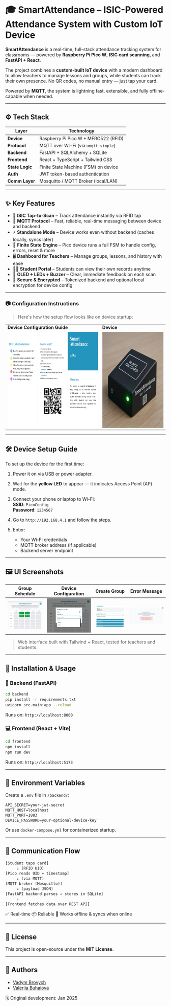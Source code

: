 # 🎓 SmartAttendance – ISIC-Powered Attendance System with Custom IoT Device

**SmartAttendance** is a real-time, full-stack attendance tracking system for classrooms — powered by **Raspberry Pi Pico W**, **ISIC card scanning**, and **FastAPI + React**.

The project combines a **custom-built IoT device** with a modern dashboard to allow teachers to manage lessons and groups, while students can track their own presence. No QR codes, no manual entry — just tap your card.

Powered by **MQTT**, the system is lightning fast, extensible, and fully offline-capable when needed.

---

## ⚙️ Tech Stack

| Layer          | Technology                            |
|----------------|----------------------------------------|
| **Device**     | Raspberry Pi Pico W + MFRC522 (RFID)   |
| **Protocol**   | MQTT over Wi-Fi (via `umqtt.simple`)   |
| **Backend**    | FastAPI + SQLAlchemy + SQLite          |
| **Frontend**   | React + TypeScript + Tailwind CSS      |
| **State Logic**| Finite State Machine (FSM) on device   |
| **Auth**       | JWT token-based authentication         |
| **Comm Layer** | Mosquitto / MQTT Broker (local/LAN)    |

---

## ✨ Key Features

- 🪪 **ISIC Tap-to-Scan** – Track attendance instantly via RFID tap
- 📶 **MQTT Protocol** – Fast, reliable, real-time messaging between device and backend
- ⚡ **Standalone Mode** – Device works even without backend (caches locally, syncs later)
- 🧠 **Finite State Engine** – Pico device runs a full FSM to handle config, errors, reset & more
- 🖥️ **Dashboard for Teachers** – Manage groups, lessons, and history with ease
- 👨‍🎓 **Student Portal** – Students can view their own records anytime
- 🧪 **OLED + LEDs + Buzzer** – Clear, immediate feedback on each scan
- 🔐 **Secure & Encrypted** – Tokenized backend and optional local encryption for device config

---

### 📷 Configuration Instructions

> Here's how the setup flow looks like on device startup:

<table>
  <tr>
    <td><strong>Device Configuration Guide</strong></td>
    <td><strong>Device</strong></td>
  </tr>
  <tr>
    <td><img src="assets/instruction.png" height="300"/></td>
    <td><img src="assets/device.png" height="300"/></td>
  </tr>
</table>

---

## 🛠️ Device Setup Guide

To set up the device for the first time:

1. Power it on via USB or power adapter.
2. Wait for the **yellow LED** to appear — it indicates Access Point (AP) mode.
3. Connect your phone or laptop to Wi-Fi:  
   **SSID**: `PicoConfig`  
   **Password**: `1234567`

4. Go to `http://192.168.4.1` and follow the steps.
5. Enter:
   - Your Wi-Fi credentials
   - MQTT broker address (if applicable)
   - Backend server endpoint

---


## 🖼️ UI Screenshots

| Group Schedule | Device Configuration | Create Group | Error Message |
|----------------|----------------------|--------------|----------------|
| ![](assets/screen1.png) | ![](assets/screen2.png) | ![](assets/screen3.png) | ![](assets/screen4.png) |

> Web interface built with Tailwind + React, tested for teachers and students.

---

## 🔌 Installation & Usage

### 🧠 Backend (FastAPI)

```bash
cd backend
pip install -r requirements.txt
uvicorn src.main:app --reload
````

Runs on: `http://localhost:8000`

### 💻 Frontend (React + Vite)

```bash
cd frontend
npm install
npm run dev
```

Runs on: `http://localhost:5173`

---

## 🔐 Environment Variables

Create a `.env` file in `/backend/`:

```
API_SECRET=your-jwt-secret
MQTT_HOST=localhost
MQTT_PORT=1883
DEVICE_PASSWORD=your-optional-device-key
```

Or use `docker-compose.yml` for containerized startup.

---

## 📡 Communication Flow

```plaintext
[Student taps card]
     ↓ (RFID UID)
[Pico reads UID + timestamp]
     ↓ (via MQTT)
[MQTT broker (Mosquitto)]
     ↓ (payload JSON)
[FastAPI backend parses → stores in SQLite]
     ↓
[Frontend fetches data over REST API]
```

✅ Real-time
📦 Reliable
🔁 Works offline & syncs when online

---

## 📜 License

This project is open-source under the **MIT License**.

---

## 👤 Authors

- [Vadym Brovych](mailto:vadmabos.programming@gmail.com)
- [Valeriia Buhaiova](mailto:valeriia.buhaiova@student.tuke.sk)

🗓️ Original development: Jan 2025

